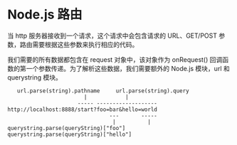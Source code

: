 # Node.js 路由

当 http 服务器接收到一个请求，这个请求中会包含请求的 URL、GET/POST 参数，路由需要根据这些参数来执行相应的代码。

我们需要的所有数据都包含在 request 对象中，该对象作为 onRequest() 回调函数的第一个参数传递。为了解析这些数据，我们需要额外的 Node.js 模块，url 和 querystring 模块。

```
   url.parse(string).pathname     url.parse(string).query
                        |            |
                      -----	------------------- 
http://localhost:8888/start?foo=bar&hello=world
                                ---       -----
                                 |	        |
querystring.parse(queryString)["foo"]     querystring.parse(queryString)["hello"]
```

